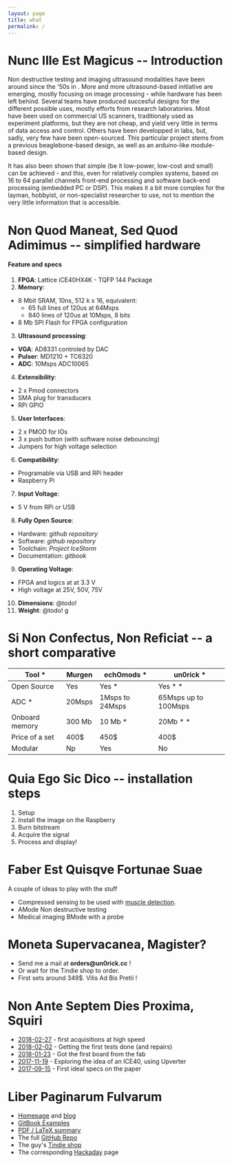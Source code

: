 ```yaml
---
layout: page
title: what 
permalink: /
---
```


# Nunc Ille Est Magicus -- Introduction

Non destructive testing and imaging ultrasound modalities have been around since the '50s in . More and more ultrasound-based initiative are emerging, mostly focusing on image processing - while hardware has been left behind. Several teams have produced succesful designs for the different possible uses, mostly efforts from research laboratories. Most have been used on commercial US scanners, traditionaly used as experiment platforms, but they are not cheap, and yield very little in terms of data access and control. Others have been developped in labs, but, sadly, very few have been open-sourced. This particular project stems from a previous beaglebone-based design, as well as an arduino-like module-based design. 

It has also been shown that simple (be it low-power, low-cost and small) can be achieved - and this, even for relatively complex systems, based on 16 to 64  parallel   channels   front-end  processing and software back-end processing (embedded PC or DSP). This makes it a bit more complex for the layman, hobbyist, or non-specialist researcher to use, not to mention the very little information that is accessible.

# Non Quod Maneat, Sed Quod Adimimus -- simplified hardware

#### Feature and specs 

1. __FPGA__: Lattice iCE40HX4K - TQFP 144 Package
2. __Memory__:
  * 8 Mbit SRAM, 10ns, 512 k x 16, equivalent:
      * 65 full lines of 120us at 64Msps
      * 840 lines of 120us at 10Msps, 8 bits
  * 8 Mb SPI Flash for FPGA configuration 
3. __Ultrasound processing__:
  * __VGA__: AD8331 controled by DAC
  * __Pulser__: MD1210 + TC6320
  * __ADC__: 10Msps ADC10065
4. __Extensibility__:
  * 2 x Pmod connectors
  * SMA plug for transducers
  * RPi GPIO
5. __User Interfaces__:
  * 2 x PMOD for IOs
  * 3 x push button (with software noise debouncing)
  * Jumpers for high voltage selection
6. __Compatibility__: 
  * Programable via USB and RPi header
  * Raspberry Pi 
7. __Input Voltage__: 
  * 5 V from RPi or USB
8. __Fully Open Source__:
  * Hardware: _github repository_
  * Software: _github repository_
  * Toolchain: _Project IceStorm_
  * Documentation: _gitbook_
9. __Operating Voltage__: 
  * FPGA and logics at at 3.3 V
  * High voltage at 25V, 50V, 75V
10. __Dimensions__: @todo!
11. __Weight__: @todo! g

# Si Non Confectus, Non Reficiat -- a short comparative

| Tool  *    	| Murgen 	| echOmods  * 	| un0rick  *        	|
|----------------	|--------	|-----------------	|----------------------	|
| Open Source    	| Yes    	| Yes  *      	| Yes  *   *   	|
| ADC  *     	| 20Msps 	| 1Msps to 24Msps 	| 65Msps up to 100Msps 	|
| Onboard memory 	| 300 Mb 	| 10 Mb  *    	| 20Mb  *   *  	|
| Price of a set	| 400$		| 450$			| 400$			|
| Modular		| Np		| Yes			| No			| 

# Quia Ego Sic Dico -- installation steps

1. Setup
2. Install the image on the Raspberry 
3. Burn bitstream
4. Acquire the signal
5. Process and display!

# Faber Est Quisqve Fortunae Suae

A couple of ideas to play with the stuff

* Compressed sensing to be used with [muscle detection]().
* AMode Non destructive testing
* Medical imaging BMode with a probe

# Moneta Supervacanea, Magister?

* Send me a mail at __orders@un0rick.cc__ !
* Or wait for the Tindie shop to order.
* First sets around 349$.  Vilis Ad Bis Pretii !

# Non Ante Septem Dies Proxima, Squiri

* [2018-02-27](http://un0rick.cc/articles/2018-02/good-news) - first acquisitions at high speed
* [2018-02-02](http://un0rick.cc/articles/2018-02/first-tests) - Getting the first tests done (and repairs)
* [2018-01-23](http://un0rick.cc/articles/2018-01/first-board) - Got the first board from the fab
* [2017-11-19](http://un0rick.cc/articles/2017-11/first-ideas) - Exploring the idea of an ICE40, using Upverter
* [2017-09-15](http://un0rick.cc/articles/2017-09/uniboard) - First ideal specs on the paper

# Liber Paginarum Fulvarum

* [Homepage](http://un0rick.cc) and [blog](http://un0rick.cc/blog/) 
* [GitBook Examples](http://git.un0rick.cc)
* [PDF / LaTeX summary](http://un0rick.cc)
* The full [GitHub Repo](https://github.com/kelu124/un0rick)
* The guy's [Tindie shop](https://www.tindie.com/stores/kelu124/)
* The corresponding [Hackaday](https://hackaday.io/project/28375-un0rick-an-ice40-ultrasound-board) page

